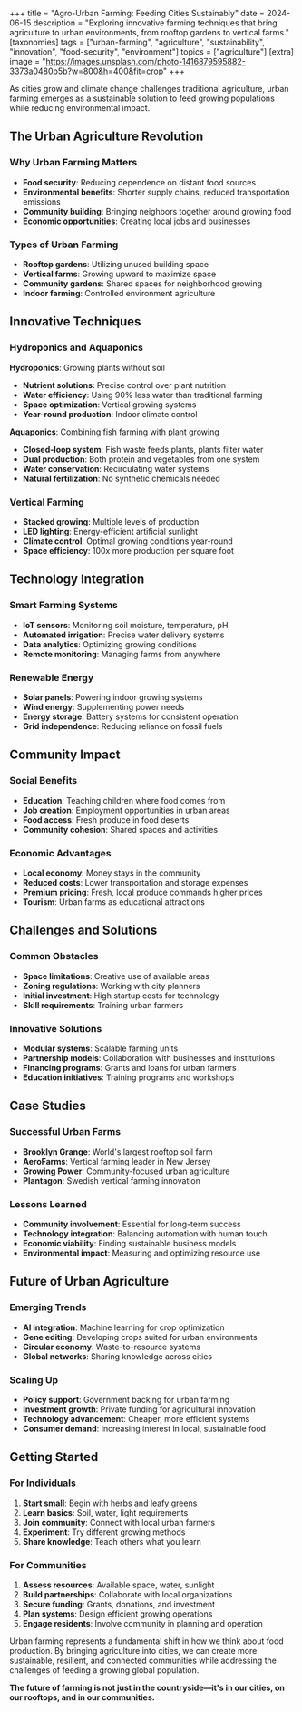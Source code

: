+++
title = "Agro-Urban Farming: Feeding Cities Sustainably"
date = 2024-06-15
description = "Exploring innovative farming techniques that bring agriculture to urban environments, from rooftop gardens to vertical farms."
[taxonomies]
tags = ["urban-farming", "agriculture", "sustainability", "innovation", "food-security", "environment"]
topics = ["agriculture"]
[extra]
image = "https://images.unsplash.com/photo-1416879595882-3373a0480b5b?w=800&h=400&fit=crop"
+++

As cities grow and climate change challenges traditional agriculture, urban farming emerges as a sustainable solution to feed growing populations while reducing environmental impact.

## The Urban Agriculture Revolution

### Why Urban Farming Matters
- **Food security**: Reducing dependence on distant food sources
- **Environmental benefits**: Shorter supply chains, reduced transportation emissions
- **Community building**: Bringing neighbors together around growing food
- **Economic opportunities**: Creating local jobs and businesses

### Types of Urban Farming
- **Rooftop gardens**: Utilizing unused building space
- **Vertical farms**: Growing upward to maximize space
- **Community gardens**: Shared spaces for neighborhood growing
- **Indoor farming**: Controlled environment agriculture

## Innovative Techniques

### Hydroponics and Aquaponics
**Hydroponics**: Growing plants without soil
- **Nutrient solutions**: Precise control over plant nutrition
- **Water efficiency**: Using 90% less water than traditional farming
- **Space optimization**: Vertical growing systems
- **Year-round production**: Indoor climate control

**Aquaponics**: Combining fish farming with plant growing
- **Closed-loop system**: Fish waste feeds plants, plants filter water
- **Dual production**: Both protein and vegetables from one system
- **Water conservation**: Recirculating water systems
- **Natural fertilization**: No synthetic chemicals needed

### Vertical Farming
- **Stacked growing**: Multiple levels of production
- **LED lighting**: Energy-efficient artificial sunlight
- **Climate control**: Optimal growing conditions year-round
- **Space efficiency**: 100x more production per square foot

## Technology Integration

### Smart Farming Systems
- **IoT sensors**: Monitoring soil moisture, temperature, pH
- **Automated irrigation**: Precise water delivery systems
- **Data analytics**: Optimizing growing conditions
- **Remote monitoring**: Managing farms from anywhere

### Renewable Energy
- **Solar panels**: Powering indoor growing systems
- **Wind energy**: Supplementing power needs
- **Energy storage**: Battery systems for consistent operation
- **Grid independence**: Reducing reliance on fossil fuels

## Community Impact

### Social Benefits
- **Education**: Teaching children where food comes from
- **Job creation**: Employment opportunities in urban areas
- **Food access**: Fresh produce in food deserts
- **Community cohesion**: Shared spaces and activities

### Economic Advantages
- **Local economy**: Money stays in the community
- **Reduced costs**: Lower transportation and storage expenses
- **Premium pricing**: Fresh, local produce commands higher prices
- **Tourism**: Urban farms as educational attractions

## Challenges and Solutions

### Common Obstacles
- **Space limitations**: Creative use of available areas
- **Zoning regulations**: Working with city planners
- **Initial investment**: High startup costs for technology
- **Skill requirements**: Training urban farmers

### Innovative Solutions
- **Modular systems**: Scalable farming units
- **Partnership models**: Collaboration with businesses and institutions
- **Financing programs**: Grants and loans for urban farmers
- **Education initiatives**: Training programs and workshops

## Case Studies

### Successful Urban Farms
- **Brooklyn Grange**: World's largest rooftop soil farm
- **AeroFarms**: Vertical farming leader in New Jersey
- **Growing Power**: Community-focused urban agriculture
- **Plantagon**: Swedish vertical farming innovation

### Lessons Learned
- **Community involvement**: Essential for long-term success
- **Technology integration**: Balancing automation with human touch
- **Economic viability**: Finding sustainable business models
- **Environmental impact**: Measuring and optimizing resource use

## Future of Urban Agriculture

### Emerging Trends
- **AI integration**: Machine learning for crop optimization
- **Gene editing**: Developing crops suited for urban environments
- **Circular economy**: Waste-to-resource systems
- **Global networks**: Sharing knowledge across cities

### Scaling Up
- **Policy support**: Government backing for urban farming
- **Investment growth**: Private funding for agricultural innovation
- **Technology advancement**: Cheaper, more efficient systems
- **Consumer demand**: Increasing interest in local, sustainable food

## Getting Started

### For Individuals
1. **Start small**: Begin with herbs and leafy greens
2. **Learn basics**: Soil, water, light requirements
3. **Join community**: Connect with local urban farmers
4. **Experiment**: Try different growing methods
5. **Share knowledge**: Teach others what you learn

### For Communities
1. **Assess resources**: Available space, water, sunlight
2. **Build partnerships**: Collaborate with local organizations
3. **Secure funding**: Grants, donations, and investment
4. **Plan systems**: Design efficient growing operations
5. **Engage residents**: Involve community in planning and operation

Urban farming represents a fundamental shift in how we think about food production. By bringing agriculture into cities, we can create more sustainable, resilient, and connected communities while addressing the challenges of feeding a growing global population.

**The future of farming is not just in the countryside—it's in our cities, on our rooftops, and in our communities.**
